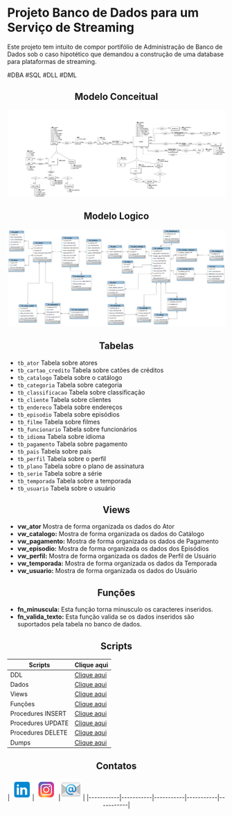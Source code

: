 # Projeto Banco de Dados para um Serviço de Streaming

Este projeto tem intuito de compor portifólio de Administração de Banco de Dados sob o caso hipotético que demandou a construção de uma database para plataformas de streaming.

#DBA #SQL #DLL #DML

<div align=center>

## Modelo Conceitual
![Modelo conceitual](./img/netflixoconceitual.png)
</div>

<div align=center>

## Modelo Logico
![Modelo conceitual](./img/netflixlogico.png)
</div>

<div align=center>

## Tabelas
</div>

- `tb_ator` Tabela sobre atores
- `tb_cartao_credito` Tabela sobre catões de créditos
- `tb_catalogo` Tabela sobre o catálogo
- `tb_categoria` Tabela sobre categoria
- `tb_classificacao` Tabela sobre classificação
- `tb_cliente` Tabela sobre clientes
- `tb_endereco` Tabela sobre endereços
- `tb_episodio` Tabela sobre episódios
- `tb_filme` Tabela sobre filmes
- `tb_funcionario` Tabela sobre funcionários
- `tb_idioma` Tabela sobre idioma
- `tb_pagamento` Tabela sobre pagamento
- `tb_pais` Tabela sobre país
- `tb_perfil` Tabela sobre o perfil
- `tb_plano` Tabela sobre o plano de assinatura
- `tb_serie` Tabela sobre a série
- `tb_temporada` Tabela sobre a temporada
- `tb_usuario` Tabela sobre o usuário

<div align=center>

## Views
</div>

- **vw_ator** Mostra de forma organizada os dados do Ator
- **vw_catalogo:** Mostra de forma organizada os dados do Catálogo
- **vw_pagamento:** Mostra de forma organizada os dados de Pagamento
- **vw_episodio:** Mostra de forma organizada os dados dos Episódios
- **vw_perfil:** Mostra de forma organizada os dados de Perfil de Usuário
- **vw_temporada:** Mostra de forma organizada os dados da Temporada
- **vw_usuario:** Mostra de forma organizada os dados do Usuário

<div align=center>

## Funções
</div>

- **fn_minuscula:** Esta função torna minusculo os caracteres inseridos.
- **fn_valida_texto:** Esta função valida se os dados inseridos são suportados pela tabela no banco de dados.


<div align=center>




<div align=center>

## Scripts
</div>

|Scripts    |Clique aqui|
|-----------|-----------|
|DDL        |[Clique aqui](/Scripts/DDL.sql)|
|Dados      |[Clique aqui](/Scripts/dados_de_teste.sql)|
|Views      |[Clique aqui](/Scripts/Views.sql)|
|Funções    |[Clique aqui](/Scripts/FUNCTION.sql)|
|Procedures INSERT |[Clique aqui](/Scripts/Procedure_INSERT.sql)|
|Procedures UPDATE   |[Clique aqui](/Scripts/Procedure_UPDATE.sql)|
|Procedures DELETE   |[Clique aqui](/Scripts/Procedure_DELETE.sql)|
|Dumps      |[Clique aqui](/Dumps)|


<div align=center>

## Contatos

|  [![Linkedin](/img/icons8-linkedin-48.png)](https://br.linkedin.com/in/udanielarthur?trk=public_profile_browsemap)| [![Instagram](/img/icons8-instagram-48.png)](https://www.instagram.com/udanielarthur) |[![Email](/img/icons8-email-48.png)](udanielarthur@gmail.com) | 
|-----------|-----------|-----------|-----------|-----------|

</div>

